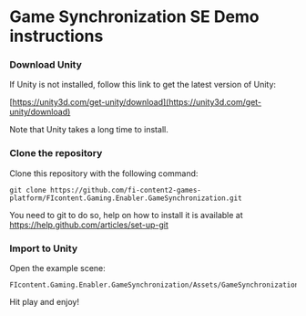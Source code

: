 # Game Synchronization SE Demo instructions

### Download Unity
If Unity is not installed, follow this link to get the latest version of Unity:

[https://unity3d.com/get-unity/download](https://unity3d.com/get-unity/download)

Note that Unity takes a long time to install.

### Clone the repository
Clone this repository with the following command:

```
git clone https://github.com/fi-content2-games-platform/FIcontent.Gaming.Enabler.GameSynchronization.git
```

You need to git to do so, help on how to install it is available at https://help.github.com/articles/set-up-git

### Import to Unity
Open the example scene:

```
FIcontent.Gaming.Enabler.GameSynchronization/Assets/GameSynchronization/Examples/Scenes/MasterServer.unity
```

Hit play and enjoy!

